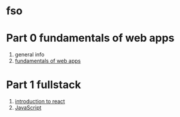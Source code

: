 # fso

# Part 0 fundamentals of web apps

1. general info
2. [fundamentals of web apps](./part00/fundamentalsOfWebApps/README.md)

# Part 1 fullstack
1. [introduction to react](./part01/introductionToReact/README.md)
2. [JavaScript](./part01/javaScript/README.md)

